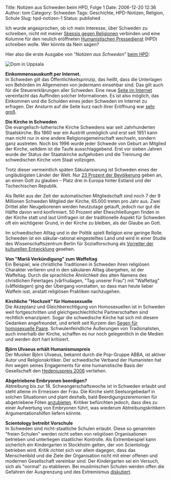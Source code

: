 Title: Notizen aus Schweden beim HPD, Folge 1
Date: 2006-12-20 12:36
Author: tom
Category: Schweden
Tags: Geschichte, HPD-Notizen, Religion, Schule
Slug: hpd-notizen-1
Status: published

Ich wurde angesprochen, ob ich mein Interesse, über Schweden zu
schreiben, nicht mit meiner [Skepsis gegen
Religionen](http://www.atheistundgut.de) verbinden und eine Kolumne für
den neulich eröffneten [Humanistischen
Pressedienst](http://hpd-online.de/) (HPD) schreiben wolle. Wer könnte
da Nein sagen?

Hier also die erste Ausgabe von “*Notizen aus Schweden*” [beim
HPD](http://hpd-online.de/node/758):

![Dom in
Uppsala](http://www.fiket.de/pic/domkyrkan.jpg "Dom in Uppsala")

**Einkommensauskunft per Internet.**  
In Schweden gilt das Öffentlichkeitsprinzip, das heißt, dass die
Unterlagen von Behörden im Allgemeinen von jedermann einsehbar sind. Das
gilt auch für die Steuererklärungen aller Schweden. Eine neue [Seite im
Internet](http://www.ratsit.se) vereinfacht das Auffinden solcher
Informationen. Es ist also möglich, das Einkommen und die Schulden eines
jeden Schweden im Internet zu erfragen. Der Ansturm auf die Seite kurz
nach ihrer Eröffnung war [sehr
groß](http://www.fiket.de/2006/11/27/einkommensauskunft-per-internet/).

**Die Kirche in Schweden**  
Die evangelisch-lutherische Kirche Schwedens war seit Jahrhunderten
Staatskirche. Bis 1860 war ein Austritt unmöglich und erst seit 1951
kann man nicht nur in eine andere Religionsgemeinschaft wechseln,
sondern ganz austreten. Noch bis 1996 wurde jeder Schwede von Geburt an
Mitglied der Kirche, seitdem ist die Taufe ausschlaggebend. Erst vor
sieben Jahren wurde der Status der Staatskirche aufgehoben und die
Trennung der schwedischen Kirche vom Staat vollzogen.

Trotz dieser vermeintlich späten Säkularisierung ist Schweden eines der
ungläubigsten Länder der Welt. Nur [23 Prozent der
Bevölkerung](http://www.thelocal.se/article.php?ID=4579&date=20060811)
geben an, an einen Gott zu glauben – Platz drei in Europa hinter Estland
und der Tschechischen Republik.  
<!--more-->

Als Relikt aus der Zeit der automatischen Mitgliedschaft sind noch 7 der
9 Millionen Schweden Mitglied der Kirche, 65.000 treten pro Jahr aus.
Zwei Drittel aller Neugeborenen werden heutzutage getauft, jedoch nur
gut die Hälfte davon wird konfirmiert. 50 Prozent aller Eheschließungen
finden in der Kirche statt und laut Umfragen ist der traditionelle
Aspekt für Schweden oft ein wichtigerer Grund, in der Kirche zu bleiben,
als der Glaube an Gott.

Im schwedischen Alltag und in der Politik spielt Religion eine geringe
Rolle. Schweden ist ein säkular-rational eingestelltes Land und wird in
einer Studie des Wissenschaftszentrum Berlin für Sozialforschung als
[Vorreiter der kulturellen
Entwicklung](http://idw-online.de/pages/de/news6372) gesehen.

**Von "Mariä Verkündigung" zum Waffeltag**  
Ein Beispiel, wie christliche Traditionen in Schweden ihren religiösen
Charakter verlieren und in den säkularen Alltag übergehen, ist der
Waffeltag. Durch die sprachliche Ähnlichkeit des alten Namens des
christlichen Feiertages (vårfrudagen, "Tag unserer Frau") mit
"Waffeltag" (våffeldagen) ging der Übergang vonstatten, so dass man
heute lieber Waffeln isst, anstatt religiösen Praktiken nachzugehen.

**Kirchliche "Hochzeit" für Homosexuelle**  
Die Akzeptanz und Gleichberechtigung von Homosexuellen ist in Schweden
weit fortgeschritten und gleichgeschlechtliche Partnerschaften sind
rechtlich emanzipiert. Sogar die schwedische Kirche hat sich mit diesem
Gedanken angefreundet, und erteilt seit Kurzem den [Segen für
homosexuelle
Paare](http://www.svd.se/dynamiskt/inrikes/did_14216539.asp).
Schwulenfeindliche Äußerungen von Tradionalisten, auch innerhalb der
Kirche, schaffen es nur noch gelegentlich in die Medien und werden dort
hart kritisiert.

**Björn Ulvaeus erhält Humanismuspreis**  
Der Musiker Björn Ulvaeus, bekannt durch die Pop-Gruppe ABBA, ist
aktiver Autor und Religionskritiker. Der schwedische Verband der
Humanisten hat ihm wegen seines Engagements für eine humanistische Basis
der Gesellschaft den [Hedeniuspreis
2006](http://www.humanisterna.se/hTexter.asp?f=s&t=577) verliehen.

**Abgetriebene Embryonen beerdigen?**  
Abtreibung bis zur 18. Schwangerschaftswoche ist in Schweden erlaubt
und steht alleine im Ermessen der Frau. Die Kirche sieht Seelsorgebedarf
in solchen Situationen und plant deshalb, bald Beerdigungszeremonien für
abgetriebene Föten [anzubieten](http://www.thelocal.se/5784/20061213/).
Kritiker befürchten jedoch, dass dies zu einer Aufwertung von Embryonen
führt, was wiederum Abtreibungskritikern Argumentationshilfen liefern
könnte.

**Scientology betreibt Vorschule**  
In Schweden sind nicht-staatliche Schulen erlaubt. Diese so genannten
"freien Schulen" werden nicht selten von religiösen Organisationen
betrieben und unterliegen staatlicher Kontrolle. Als Extrembeispiel kann
sicherlich ein Kindergarten in Stockholm gelten, der von Scientology
betrieben wird. Kritik richtet sich vor allem dagegen, dass das
Menschenbild und die Ziele der Organisation nicht mit einer offenen und
modernen Gesellschaft vereinbar sind. Der Kindergarten sei ein Versuch,
sich als "normal" zu etablieren. Bei muslimischen Schulen werden offen
die Gefahren der Ausgrenzung und des Extremismus
[diskutiert](http://www.dn.se/DNet/jsp/polopoly.jsp?a=551636).

